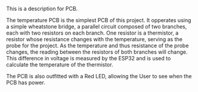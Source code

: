 This is a description for PCB.

The temperature PCB is the simplest PCB of this project. It opperates using a simple wheatstone bridge, a parallel circuit composed of two branches, each with two resistors on each branch. One resistor is a thermistor, a resistor whose resistance changes with the temperature, serving as the probe for the project. As the temperature and thus resistance of the probe changes, the reading between the resistors of both branches will change. This difference in voltage is measured by the ESP32 and is used to calculate the temperature of the thermistor.



The PCB is also outfitted with a Red LED, allowing the User to see when the PCB has power.

